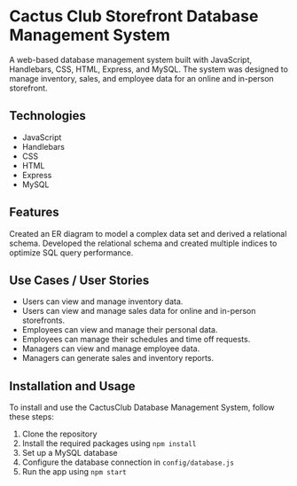 # Cactus Club Storefront Database Management System

A web-based database management system built with JavaScript, Handlebars, CSS, HTML, Express, and MySQL. The system was designed to manage inventory, sales, and employee data for an online and in-person storefront.


## Technologies

* JavaScript
* Handlebars
* CSS
* HTML
* Express
* MySQL


## Features
Created an ER diagram to model a complex data set and derived a relational schema.
Developed the relational schema and created multiple indices to optimize SQL query performance.

## Use Cases / User Stories

* Users can view and manage inventory data.
* Users can view and manage sales data for online and in-person storefronts.
* Employees can view and manage their personal data.
* Employees can manage their schedules and time off requests.
* Managers can view and manage employee data.
* Managers can generate sales and inventory reports.

## Installation and Usage

To install and use the CactusClub Database Management System, follow these steps:

1. Clone the repository
2. Install the required packages using `npm install`
3. Set up a MySQL database
4. Configure the database connection in `config/database.js`
5. Run the app using `npm start`

